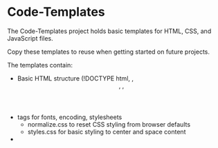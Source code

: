 # Code-Templates

The Code-Templates project holds basic templates for HTML, CSS, and JavaScript files. 

Copy these templates to reuse when getting started on future projects.

The templates contain:
  - Basic HTML structure (!DOCTYPE html, <html>, <header>, <body>, <footer>
  - <meta> tags for fonts, encoding, stylesheets
      - normalize.css to reset CSS styling from browser defaults
      - styles.css for basic styling to center and space content
  - <script> tag linking to javascript file 
  - Container <divs> and wrappers to keep the content width from becoming too wide
  - Media queries to adjust content for larger screens (mobile first design)
